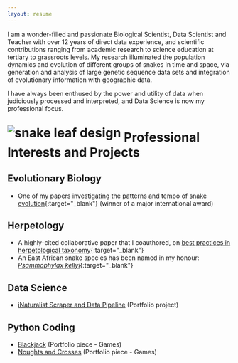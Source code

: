 ```yaml
---
layout: resume
---
```


I am a wonder-filled and passionate Biological Scientist, Data Scientist and Teacher with over 12 years of direct data experience, and scientific contributions ranging from academic research to science education at tertiary to grassroots levels. My research illuminated the population dynamics and evolution of different groups of snakes in time and space, via generation and analysis of large genetic sequence data sets and integration of evolutionary information with geographic data.

I have always been enthused by the power and utility of data when judiciously processed and interpreted, and Data Science is now my professional focus.

# <img src="https://user-images.githubusercontent.com/84908213/132064904-8e3e53a4-140c-431d-9b0f-421f388060a2.png" style="position:relative; top:-10px" alt="snake leaf design" />  Professional Interests and Projects
## Evolutionary Biology
- One of my papers investigating the patterns and tempo of [snake evolution](https://onlinelibrary.wiley.com/doi/full/10.1111/j.1096-0031.2008.00237.x){:target="_blank"} (winner of a major international award)
## Herpetology
- A highly-cited collaborative paper that I coauthored, on [best practices in herpetological taxonomy](https://wlv.openrepository.com/bitstream/handle/2436/621767/Herpetological%20Review.pdf){:target="_blank"} 
- An East African snake species has been named in my honour: [_Psammophylax kellyi_](https://reptile-database.reptarium.cz/species?genus=Psammophylax&species=kellyi){:target="_blank"}
## Data Science
- [iNaturalist Scraper and Data Pipeline](https://github.com/Afrisnake/iNaturalist-Scraper-and-Data-Pipeline) (Portfolio project)
## Python Coding
- [Blackjack](https://github.com/Afrisnake/Coding-Blackjack-in-Python) (Portfolio piece - Games)
- [Noughts and Crosses](https://github.com/Afrisnake/Coding-Noughts-and-Crosses-in-Python) (Portfolio piece - Games)




